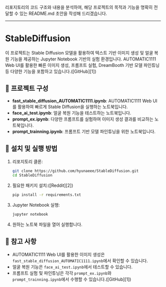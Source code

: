 리포지토리의 코드 구조와 내용을 분석하여, 해당 프로젝트의 목적과 기능을 명확히 전달할 수 있는 README.md 초안을 작성해 드리겠습니다.

---

# StableDiffusion

이 프로젝트는 Stable Diffusion 모델을 활용하여 텍스트 기반 이미지 생성 및 얼굴 복원 기능을 제공하는 Jupyter Notebook 기반의 실험 환경입니다. AUTOMATIC1111 Web UI를 활용한 빠른 이미지 생성, 프롬프트 실험, DreamBooth 기반 모델 파인튜닝 등 다양한 기능을 포함하고 있습니다.([GitHub][1])

## 📁 프로젝트 구성

* **fast\_stable\_diffusion\_AUTOMATIC1111.ipynb**: AUTOMATIC1111 Web UI를 활용하여 빠르게 Stable Diffusion을 실행하는 노트북입니다.
* **face\_ai\_test.ipynb**: 얼굴 복원 기능을 테스트하는 노트북입니다.
* **prompt\_ex.ipynb**: 다양한 프롬프트를 실험하여 이미지 생성 결과를 비교하는 노트북입니다.
* **prompt\_trainning.ipynb**: 프롬프트 기반 모델 파인튜닝을 위한 노트북입니다.

## 🚀 설치 및 실행 방법

1. 리포지토리 클론:

   ```bash
   git clone https://github.com/hyunaeee/StableDiffusion.git
   cd StableDiffusion
   ```



2. 필요한 패키지 설치:([Reddit][2])

   ```bash
   pip install -r requirements.txt
   ```



3. Jupyter Notebook 실행:

   ```bash
   jupyter notebook
   ```



4. 원하는 노트북 파일을 열어 실행합니다.


## 📌 참고 사항

* AUTOMATIC1111 Web UI를 활용한 이미지 생성은 `fast_stable_diffusion_AUTOMATIC1111.ipynb`에서 확인할 수 있습니다.
* 얼굴 복원 기능은 `face_ai_test.ipynb`에서 테스트할 수 있습니다.
* 프롬프트 실험 및 파인튜닝은 각각 `prompt_ex.ipynb`와 `prompt_trainning.ipynb`에서 수행할 수 있습니다.([GitHub][1])

